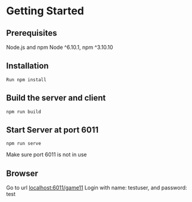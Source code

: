 # Getting Started
## Prerequisites
Node.js and npm Node ^6.10.1, npm ^3.10.10
## Installation
	Run npm install 
## Build the server and client 

	npm run build
## Start Server at port 6011
	npm run serve
Make sure port 6011 is not in use

## Browser
Go to url [localhost:6011/game11](localhost:6011/game11)
Login with name: testuser, and password: test 
	
